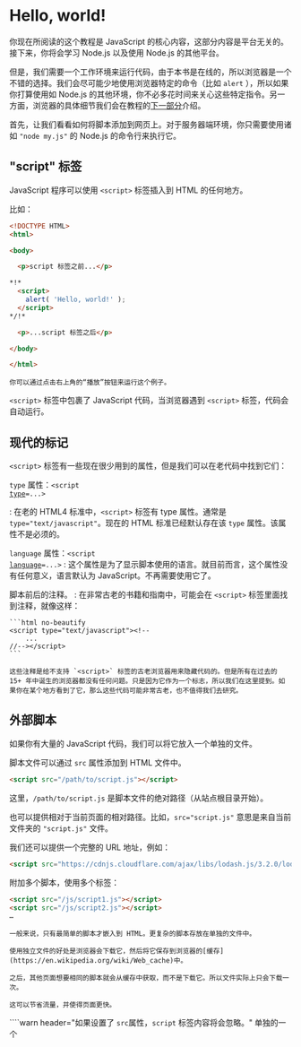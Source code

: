 # Hello, world!

你现在所阅读的这个教程是 JavaScript 的核心内容，这部分内容是平台无关的。接下来，你将会学习 Node.js 以及使用 Node.js 的其他平台。

但是，我们需要一个工作环境来运行代码，由于本书是在线的，所以浏览器是一个不错的选择。我们会尽可能少地使用浏览器特定的命令（比如 `alert` ），所以如果你打算使用如 Node.js 的其他环境，你不必多花时间来关心这些特定指令。另一方面，浏览器的具体细节我们会在教程的[下一部分](/ui)介绍。

首先，让我们看看如何将脚本添加到网页上。对于服务器端环境，你只需要使用诸如 `"node my.js"` 的 Node.js 的命令行来执行它。

## "script" 标签

JavaScript 程序可以使用 `<script>` 标签插入到 HTML 的任何地方。

比如：

```html run height=100
<!DOCTYPE HTML>
<html>

<body>

  <p>script 标签之前...</p>

*!*
  <script>
    alert( 'Hello, world!' );
  </script>
*/!*

  <p>...script 标签之后</p>

</body>

</html>
```

```online
你可以通过点击右上角的“播放”按钮来运行这个例子。
```

`<script>` 标签中包裹了 JavaScript 代码，当浏览器遇到 `<script>` 标签，代码会自动运行。


## 现代的标记

`<script>` 标签有一些现在很少用到的属性，但是我们可以在老代码中找到它们：

`type` 属性：<code>&lt;script <u>type</u>=...&gt;</code>

: 在老的 HTML4 标准中，`<script>` 标签有 type 属性。通常是 `type="text/javascript"`。现在的 HTML 标准已经默认存在该 `type` 属性。该属性不是必须的。

`language` 属性：<code>&lt;script <u>language</u>=...&gt;</code>
: 这个属性是为了显示脚本使用的语言。就目前而言，这个属性没有任何意义，语言默认为 JavaScript。不再需要使用它了。

脚本前后的注释。
: 在非常古老的书籍和指南中，可能会在 `<script>` 标签里面找到注释，就像这样：

    ```html no-beautify
    <script type="text/javascript"><!--
        ...
    //--></script>
    ```

    这些注释是给不支持 `<script>` 标签的古老浏览器用来隐藏代码的。但是所有在过去的 15+ 年中诞生的浏览器都没有任何问题。只是因为它作为一个标志，所以我们在这里提到。如果你在某个地方看到了它，那么这些代码可能非常古老，也不值得我们去研究。


## 外部脚本

如果你有大量的 JavaScript 代码，我们可以将它放入一个单独的文件。

脚本文件可以通过 `src` 属性添加到 HTML 文件中。

```html
<script src="/path/to/script.js"></script>
```

这里，`/path/to/script.js` 是脚本文件的绝对路径（从站点根目录开始）。

也可以提供相对于当前页面的相对路径。比如，`src="script.js"` 意思是来自当前文件夹的 `"script.js"` 文件。

我们还可以提供一个完整的 URL 地址，例如：

```html
<script src="https://cdnjs.cloudflare.com/ajax/libs/lodash.js/3.2.0/lodash.js"></script>
```

附加多个脚本，使用多个标签：

```html
<script src="/js/script1.js"></script>
<script src="/js/script2.js"></script>
…
```

```smart
一般来说，只有最简单的脚本才嵌入到 HTML。更复杂的脚本存放在单独的文件中。

使用独立文件的好处是浏览器会下载它，然后将它保存到浏览器的[缓存](https://en.wikipedia.org/wiki/Web_cache)中。

之后，其他页面想要相同的脚本就会从缓存中获取，而不是下载它。所以文件实际上只会下载一次。

这可以节省流量，并使得页面更快。
```

````warn header="如果设置了 `src`属性，`script` 标签内容将会忽略。"
单独的一个 <script> 标签不能同时有 src 属性以及内部包裹代码。

这将不会工作：

```html
<script *!*src*/!*="file.js">
  alert(1); // the content is ignored, because src is set
</script>
```

我们必须选择，要么外部的 `<script src="…">`，要么正常包裹代码的 `<script>`。

为了让上面的例子工作，我们将它分成两个 `<script>`标签。

```html
<script src="file.js"></script>
<script>
  alert(1);
</script>
```
````

## 总结

- 我们可以使用一个 `<script>` 标签将 JavaScript 代码添加到页面中。
- `type` 和 `language` 属性不是必需的。
- 外部的脚本可以通过 `<script src="path/to/script.js"></script>` 这种方式插入。


有关浏览器脚本以及它们和网页的关系，还有很多可学的。但是请记住，这部分教程主要是针对 JavaScript 语言的，所以我们不该分散自己的注意力。我们使用浏览器作为运行 JavaScript 的一种方式，非常便于我们在线阅读。
